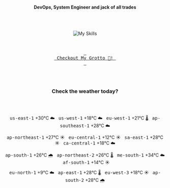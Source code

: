 <h4 align="center">DevOps, System Engineer and jack of all trades</h4>

<div align="center">
  <br/><br/>

![My Skills](https://go-skill-icons.vercel.app/api/icons?i=prometheus,grafana,amazonwebservices,azure,typescript,golang,docker,kubernetes,argocd,rust&perline=5&theme=light)

<br/>

[<kbd> <br> Checkout My Grotto 🍵! <br> </kbd>](https://sathirak.me/)
  
</div>

<br/>
<br/>

<h3 align="center">Check the weather today?</h3>
<!-- start-daily-update -->
<div align="center">
  <!-- Updated on Tue Aug 26 01:44:57 UTC 2025 --><br><br>

  <kbd>us-east-1</kbd> +30°C ☁️ &nbsp; 
  <kbd>us-west-1</kbd> +18°C ☁️ &nbsp; 
  <kbd>eu-west-1</kbd> +21°C 🌡️ &nbsp; 
  <kbd>ap-southeast-1</kbd> +28°C ☁️ <br>

  <kbd>ap-northeast-1</kbd> +27°C ☀️ &nbsp; 
  <kbd>eu-central-1</kbd> +12°C ☀️ &nbsp; 
  <kbd>sa-east-1</kbd> +28°C ☀️ &nbsp; 
  <kbd>ca-central-1</kbd> +18°C ☁️ <br>

  <kbd>ap-south-1</kbd> +26°C 🌧️ &nbsp; 
  <kbd>ap-northeast-2</kbd> +26°C 🌡️ &nbsp; 
  <kbd>me-south-1</kbd> +34°C ☁️ &nbsp; 
  <kbd>af-south-1</kbd> +14°C ☀️ <br>

  <kbd>eu-north-1</kbd> +9°C ☁️ &nbsp; 
  <kbd>ap-east-1</kbd> +28°C 🌡️ &nbsp; 
  <kbd>eu-west-3</kbd> +18°C ☀️ &nbsp; 
  <kbd>ap-south-2</kbd> +28°C 🌧️
</div>
<!-- end-daily-update -->
